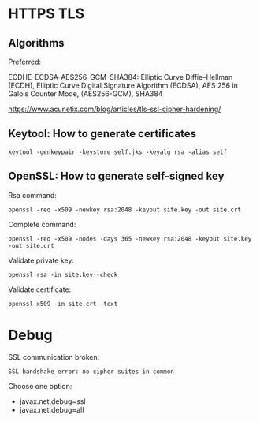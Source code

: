 HTTPS TLS
==========

## Algorithms

Preferred:

ECDHE-ECDSA-AES256-GCM-SHA384: Elliptic Curve Diffie–Hellman (ECDH), Elliptic Curve Digital Signature Algorithm (ECDSA), AES 256 in Galois Counter Mode, (AES256-GCM), SHA384

https://www.acunetix.com/blog/articles/tls-ssl-cipher-hardening/

## Keytool: How to generate certificates

    keytool -genkeypair -keystore self.jks -keyalg rsa -alias self



## OpenSSL: How to generate self-signed key

Rsa command:

    openssl -req -x509 -newkey rsa:2048 -keyout site.key -out site.crt

Complete command:

    openssl -req -x509 -nodes -days 365 -newkey rsa:2048 -keyout site.key -out site.crt

Validate private key:

    openssl rsa -in site.key -check

Validate certificate:

    openssl x509 -in site.crt -text


Debug
=======

SSL communication broken:

    SSL handshake error: no cipher suites in common
    
Choose one option:

- javax.net.debug=ssl
- javax.net.debug=all

